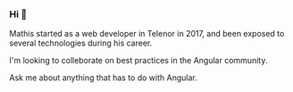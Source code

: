 ### Hi 👋

Mathis started as a web developer in Telenor in 2017, and been exposed to several technologies during his career. 

I'm looking to colleborate on best practices in the Angular community.

Ask me about anything that has to do with Angular.
